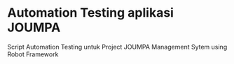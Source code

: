 # Automation Testing aplikasi JOUMPA

Script Automation Testing untuk Project JOUMPA Management Sytem
using Robot Framework
